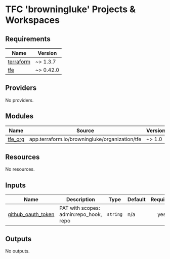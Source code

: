 # TFC 'browningluke' Projects & Workspaces

<!-- BEGINNING OF PRE-COMMIT-TERRAFORM DOCS HOOK -->
## Requirements

| Name | Version |
|------|---------|
| <a name="requirement_terraform"></a> [terraform](#requirement\_terraform) | ~> 1.3.7 |
| <a name="requirement_tfe"></a> [tfe](#requirement\_tfe) | ~> 0.42.0 |

## Providers

No providers.

## Modules

| Name | Source | Version |
|------|--------|---------|
| <a name="module_tfe_org"></a> [tfe\_org](#module\_tfe\_org) | app.terraform.io/browningluke/organization/tfe | ~> 1.0 |

## Resources

No resources.

## Inputs

| Name | Description | Type | Default | Required |
|------|-------------|------|---------|:--------:|
| <a name="input_github_oauth_token"></a> [github\_oauth\_token](#input\_github\_oauth\_token) | PAT with scopes: admin:repo\_hook, repo | `string` | n/a | yes |

## Outputs

No outputs.
<!-- END OF PRE-COMMIT-TERRAFORM DOCS HOOK -->
